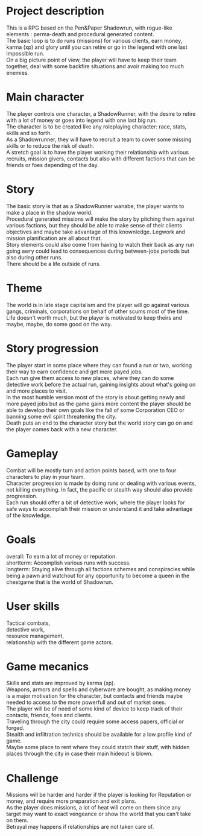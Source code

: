 # Project description

This is a RPG based on the Pen&Paper Shadowrun, with rogue-like elements : perma-death and procedural generated content.  
The basic loop is to do runs (missions) for various clients, earn money, karma (xp) and glory until you can retire or go in the legend with one last impossible run.  
On a big picture point of view, the player will have to keep their team together, deal with some backfire situations and avoir making too much enemies.  


# Main character

The player controls one character, a ShadowRunner, with the desire to retire with a lot of money or goes into legend with one last big run.  
The character is to be created like any roleplaying character: race, stats, skills and so forth.  
As a Shadowrunner, they will have to recruit a team to cover some missing skills or to reduce the risk of death.  
A stretch goal is to have the player working their relationship with various recruits, mission givers, contacts but also with different factions that can be friends or foes depending of the day.  


# Story
The basic story is that as a ShadowRunner wanabe, the player wants to make a place in the shadow world.  
Procedural generated missions will make the story by pitching them against various factions, but they should be able to make sense of their clients objectives and maybe take advantage of this knownledge. Legwork and mission planification are all about that.    
Story elements could also come from having to watch their back as any run going awry could lead to consequences during between-jobs periods but also during other runs.  
There should be a life outside of runs.  


# Theme
The world is in late stage capitalism and the player will go against various gangs, criminals, corporations on behalf of other scums most of the time.  
Life doesn't worth much, but the player is motivated to keep theirs and maybe, maybe, do some good on the way.  


# Story progression
The player start in some place where they can found a run or two, working their way to earn confidence and get more payed jobs.  
Each run give them access to new places, where they can do some detective work before the actual run, gaining insights about what's going on and more places to visit.  
In the most humble version most of the story is about getting newly and more payed jobs but as the game gains more content the player should be able to develop their own goals like the fall of some Corporation CEO or banning some evil spirit threatening the city.  
Death puts an end to the character story but the world story can go on and the player comes back with a new character.  


# Gameplay
Combat will be mostly turn and action points based, with one to four characters to play in your team.  
Character progression is made by doing runs or dealing with various events, not killing everything. In fact, the pacific or stealth way should also provide progression.  
Each run should offer a bit of detective work, where the player looks for safe ways to accomplish their mission or understand it and take advantage of the knowledge.  


# Goals
overall: To earn a lot of money or reputation.  
shortterm: Accomplish various runs with success.  
longterm: Staying alive through all factions schemes and conspiracies while being a pawn and watchout for any opportunity to become a queen in the chestgame that is the world of Shadowrun.  


# User skills
Tactical combats,  
detective work,  
resource management,  
relationship with the different game actors.  


# Game mecanics
Skills and stats are improved by karma (xp).   
Weapons, armors and spells and cyberware are bought, as making money is a major motivation for the character, but contacts and friends maybe needed to access to the more powerfull and out of market ones.  
The player will be of need of some kind of device to keep track of their contacts, friends, foes and clients.  
Traveling through the city could require some access papers, official or forged.  
Stealth and infiltration technics should be available for a low profile kind of game.  
Maybe some place to rent where they could statch their stuff, with hidden places through the city in case their main hideout is blown.  


# Challenge
Missions will be harder and harder if the player is looking for Reputation or money, and require more preparation and exit plans.  
As the player does missions, a lot of heat will come on them since any target may want to exact vengeance or show the world that you can't take on them.  
Betrayal may happens if relationships are not taken care of.  






